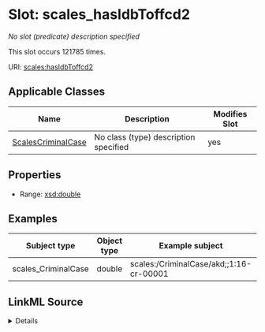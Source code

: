 

# Slot: scales_hasIdbToffcd2


_No slot (predicate) description specified_






This slot occurs 121785 times.


URI: [scales:hasIdbToffcd2](http://schemas.scales-okn.org/rdf/scales#hasIdbToffcd2)



<!-- no inheritance hierarchy -->





## Applicable Classes

| Name | Description | Modifies Slot |
| --- | --- | --- |
| [ScalesCriminalCase](../classes/ScalesCriminalCase.md) | No class (type) description specified |  yes  |







## Properties

* Range: [xsd:double](http://www.w3.org/2001/XMLSchema#double)






## Examples

| Subject type | Object type | Example subject | Example object | Occurrences |
| --- | --- | --- | --- | --- |
| scales_CriminalCase | double | scales:/CriminalCase/akd;;1:16-cr-00001 | 4530.0 | 121785 |




## LinkML Source

<details>

```yaml
name: scales_hasIdbToffcd2
annotations:
  count:
    tag: count
    value: 121785
description: No slot (predicate) description specified
examples:
- object:
    example_object: '4530.0'
    example_object_type: double
    example_predicate: scales:hasIdbToffcd2
    example_subject: scales:/CriminalCase/akd;;1:16-cr-00001
    example_subject_type: scales_CriminalCase
from_schema: scales-kg
rank: 1000
slot_uri: scales:hasIdbToffcd2
alias: scales_hasIdbToffcd2
domain_of:
- scales_CriminalCase
range: double

```
</details>